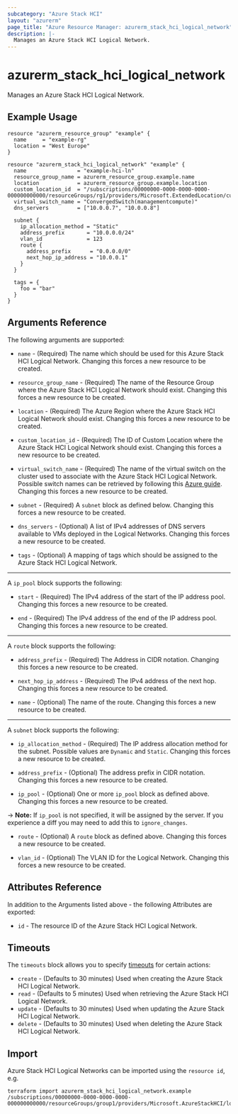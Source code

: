 ```yaml
---
subcategory: "Azure Stack HCI"
layout: "azurerm"
page_title: "Azure Resource Manager: azurerm_stack_hci_logical_network"
description: |-
  Manages an Azure Stack HCI Logical Network.
---
```


# azurerm_stack_hci_logical_network

Manages an Azure Stack HCI Logical Network.

## Example Usage

```hcl
resource "azurerm_resource_group" "example" {
  name     = "example-rg"
  location = "West Europe"
}

resource "azurerm_stack_hci_logical_network" "example" {
  name                = "example-hci-ln"
  resource_group_name = azurerm_resource_group.example.name
  location            = azurerm_resource_group.example.location
  custom_location_id  = "/subscriptions/00000000-0000-0000-0000-000000000000/resourceGroups/rg1/providers/Microsoft.ExtendedLocation/customLocations/cl1"
  virtual_switch_name = "ConvergedSwitch(managementcompute)"
  dns_servers         = ["10.0.0.7", "10.0.0.8"]

  subnet {
    ip_allocation_method = "Static"
    address_prefix       = "10.0.0.0/24"
    vlan_id              = 123
    route {
      address_prefix      = "0.0.0.0/0"
      next_hop_ip_address = "10.0.0.1"
    }
  }

  tags = {
    foo = "bar"
  }
}
```

## Arguments Reference

The following arguments are supported:

* `name` - (Required) The name which should be used for this Azure Stack HCI Logical Network. Changing this forces a new resource to be created.

* `resource_group_name` - (Required) The name of the Resource Group where the Azure Stack HCI Logical Network should exist. Changing this forces a new resource to be created.

* `location` - (Required) The Azure Region where the Azure Stack HCI Logical Network should exist. Changing this forces a new resource to be created.

* `custom_location_id` - (Required) The ID of Custom Location where the Azure Stack HCI Logical Network should exist. Changing this forces a new resource to be created.

* `virtual_switch_name` - (Required) The name of the virtual switch on the cluster used to associate with the Azure Stack HCI Logical Network. Possible switch names can be retrieved by following this [Azure guide](https://learn.microsoft.com/azure-stack/hci/manage/create-logical-networks?tabs=azurecli#prerequisites). Changing this forces a new resource to be created.

* `subnet` - (Required) A `subnet` block as defined below. Changing this forces a new resource to be created.

* `dns_servers` - (Optional) A list of IPv4 addresses of DNS servers available to VMs deployed in the Logical Networks. Changing this forces a new resource to be created.

* `tags` - (Optional) A mapping of tags which should be assigned to the Azure Stack HCI Logical Network.

---

A `ip_pool` block supports the following:

* `start` - (Required) The IPv4 address of the start of the IP address pool. Changing this forces a new resource to be created.

* `end` - (Required) The IPv4 address of the end of the IP address pool. Changing this forces a new resource to be created.

---

A `route` block supports the following:

* `address_prefix` - (Required) The Address in CIDR notation. Changing this forces a new resource to be created.

* `next_hop_ip_address` - (Required) The IPv4 address of the next hop. Changing this forces a new resource to be created.

* `name` - (Optional) The name of the route. Changing this forces a new resource to be created.

---

A `subnet` block supports the following:

* `ip_allocation_method` - (Required) The IP address allocation method for the subnet. Possible values are `Dynamic` and `Static`. Changing this forces a new resource to be created.

* `address_prefix` - (Optional) The address prefix in CIDR notation. Changing this forces a new resource to be created.

* `ip_pool` - (Optional) One or more `ip_pool` block as defined above. Changing this forces a new resource to be created.

-> **Note:** If `ip_pool` is not specified, it will be assigned by the server. If you experience a diff you may need to add this to `ignore_changes`.

* `route` - (Optional) A `route` block as defined above. Changing this forces a new resource to be created.

* `vlan_id` - (Optional) The VLAN ID for the Logical Network. Changing this forces a new resource to be created.

## Attributes Reference

In addition to the Arguments listed above - the following Attributes are exported:

* `id` - The resource ID of the Azure Stack HCI Logical Network.

## Timeouts

The `timeouts` block allows you to specify [timeouts](https://www.terraform.io/language/resources/syntax#operation-timeouts) for certain actions:

* `create` - (Defaults to 30 minutes) Used when creating the Azure Stack HCI Logical Network.
* `read` - (Defaults to 5 minutes) Used when retrieving the Azure Stack HCI Logical Network.
* `update` - (Defaults to 30 minutes) Used when updating the Azure Stack HCI Logical Network.
* `delete` - (Defaults to 30 minutes) Used when deleting the Azure Stack HCI Logical Network.

## Import

Azure Stack HCI Logical Networks can be imported using the `resource id`, e.g.

```shell
terraform import azurerm_stack_hci_logical_network.example /subscriptions/00000000-0000-0000-0000-000000000000/resourceGroups/group1/providers/Microsoft.AzureStackHCI/logicalNetworks/ln1
```
